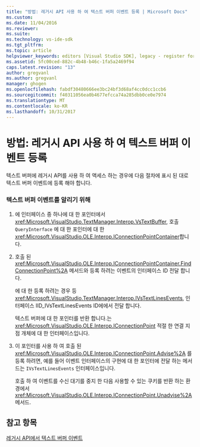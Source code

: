 ```yaml
---
title: "방법: 레거시 API 사용 하 여 텍스트 버퍼 이벤트 등록 | Microsoft Docs"
ms.custom: 
ms.date: 11/04/2016
ms.reviewer: 
ms.suite: 
ms.technology: vs-ide-sdk
ms.tgt_pltfrm: 
ms.topic: article
helpviewer_keywords: editors [Visual Studio SDK], legacy - register for text buffer events
ms.assetid: 5fc00ced-882c-4b48-b46c-1fa5a2469f94
caps.latest.revision: "13"
author: gregvanl
ms.author: gregvanl
manager: ghogen
ms.openlocfilehash: fabdf30480666ee3bc24bf3d68af4cc0dcc1ccb6
ms.sourcegitcommit: f40311056ea0b4677efcca74a285dbb0ce0e7974
ms.translationtype: MT
ms.contentlocale: ko-KR
ms.lasthandoff: 10/31/2017
---
```

# <a name="how-to-register-for-text-buffer-events-with-the-legacy-api"></a>방법: 레거시 API 사용 하 여 텍스트 버퍼 이벤트 등록
텍스트 버퍼에 레거시 API를 사용 하 여 액세스 하는 경우에 다음 절차에 표시 된 대로 텍스트 버퍼 이벤트에 등록 해야 합니다.  
  
### <a name="to-advise-text-buffer-events"></a>텍스트 버퍼 이벤트를 알리기 위해  
  
1.  에 인터페이스 중 하나에 대 한 포인터에서 <xref:Microsoft.VisualStudio.TextManager.Interop.VsTextBuffer>, 호출 `QueryInterface` 에 대 한 포인터에 대 한 <xref:Microsoft.VisualStudio.OLE.Interop.IConnectionPointContainer>합니다.  
  
2.  호출 된 <xref:Microsoft.VisualStudio.OLE.Interop.IConnectionPointContainer.FindConnectionPoint%2A> 메서드와 등록 하려는 이벤트의 인터페이스 ID 전달 합니다.  
  
     에 대 한 등록 하려는 경우 등 <xref:Microsoft.VisualStudio.TextManager.Interop.IVsTextLinesEvents>, 인터페이스 IID_IVsTextLinesEvents ID에에서 전달 합니다.  
  
     텍스트 버퍼에 대 한 포인터를 반환 합니다.는 <xref:Microsoft.VisualStudio.OLE.Interop.IConnectionPoint> 적절 한 연결 지점 개체에 대 한 인터페이스입니다.  
  
3.  이 포인터를 사용 하 여 호출 된 <xref:Microsoft.VisualStudio.OLE.Interop.IConnectionPoint.Advise%2A> 를 등록 하려면, 예를 들어 이벤트 인터페이스의 구현에 대 한 포인터에 전달 하는 메서드는 `IVsTextLinesEvents` 인터페이스입니다.  
  
     호출 하 여 이벤트를 수신 대기를 중지 한 다음 사용할 수 있는 쿠키를 반환 하는 환경에서 <xref:Microsoft.VisualStudio.OLE.Interop.IConnectionPoint.Unadvise%2A> 메서드.  
  
## <a name="see-also"></a>참고 항목  
 [레거시 API에서 텍스트 버퍼 이벤트](../extensibility/text-buffer-events-in-the-legacy-api.md)